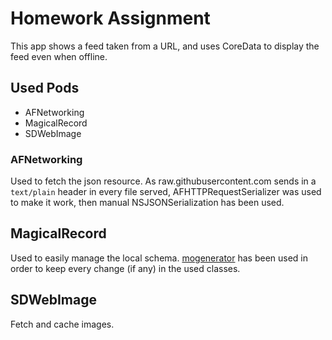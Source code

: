 # Homework Assignment

This app shows a feed taken from a URL, and  uses CoreData to display the feed even when offline.

## Used Pods

- AFNetworking
- MagicalRecord
- SDWebImage

### AFNetworking

Used to fetch the json resource. As raw.githubusercontent.com sends in a `text/plain` header in every file served, AFHTTPRequestSerializer was used to make it work, then manual NSJSONSerialization has been used.

## MagicalRecord

Used to easily manage the local schema. [mogenerator](https://rentzsch.github.io/mogenerator/) has been used in order to keep every change (if any) in the used classes.

## SDWebImage

Fetch and cache images.
